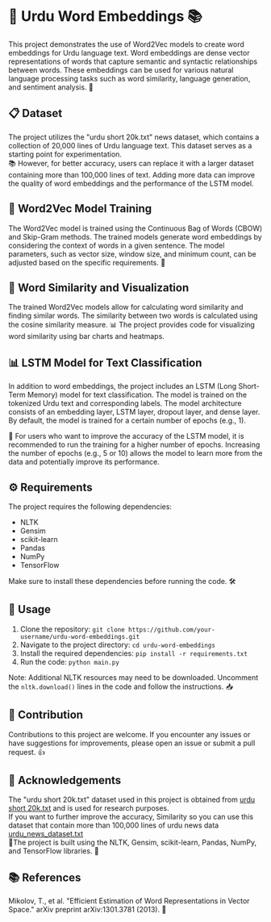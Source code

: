 # 🌟 Urdu Word Embeddings 📚

This project demonstrates the use of Word2Vec models to create word embeddings for Urdu language text. Word embeddings are dense vector representations of words that capture semantic and syntactic relationships between words. These embeddings can be used for various natural language processing tasks such as word similarity, language generation, and sentiment analysis. 💪

## 📋 Dataset

The project utilizes the "urdu short 20k.txt" news dataset, which contains a collection of 20,000 lines of Urdu language text. This dataset serves as a starting point for experimentation.  
📚 However, for better accuracy, users can replace it with a larger dataset containing more than 100,000 lines of text. Adding more data can improve the quality of word embeddings and the performance of the LSTM model.  

## 🧠 Word2Vec Model Training

The Word2Vec model is trained using the Continuous Bag of Words (CBOW) and Skip-Gram methods. The trained models generate word embeddings by considering the context of words in a given sentence. The model parameters, such as vector size, window size, and minimum count, can be adjusted based on the specific requirements. 📖

## 🔎 Word Similarity and Visualization

The trained Word2Vec models allow for calculating word similarity and finding similar words. The similarity between two words is calculated using the cosine similarity measure. 📊 The project provides code for visualizing word similarity using bar charts and heatmaps.

## 📊 LSTM Model for Text Classification

In addition to word embeddings, the project includes an LSTM (Long Short-Term Memory) model for text classification. The model is trained on the tokenized Urdu text and corresponding labels. The model architecture consists of an embedding layer, LSTM layer, dropout layer, and dense layer. By default, the model is trained for a certain number of epochs (e.g., 1).

📝 For users who want to improve the accuracy of the LSTM model, it is recommended to run the training for a higher number of epochs. Increasing the number of epochs (e.g., 5 or 10) allows the model to learn more from the data and potentially improve its performance.

## ⚙️ Requirements

The project requires the following dependencies:

- NLTK
- Gensim
- scikit-learn
- Pandas
- NumPy
- TensorFlow

Make sure to install these dependencies before running the code. 🛠️

## 🚀 Usage

1. Clone the repository: `git clone https://github.com/your-username/urdu-word-embeddings.git`
2. Navigate to the project directory: `cd urdu-word-embeddings`
3. Install the required dependencies: `pip install -r requirements.txt`
4. Run the code: `python main.py`

Note: Additional NLTK resources may need to be downloaded. Uncomment the `nltk.download()` lines in the code and follow the instructions. 📥

## 🤝 Contribution

Contributions to this project are welcome. If you encounter any issues or have suggestions for improvements, please open an issue or submit a pull request. 👍

## 📜 Acknowledgements

The "urdu short 20k.txt" dataset used in this project is obtained from [urdu short 20k.txt](https://drive.google.com/file/d/16Sg5NDB-rr6ROrAee8TUWMTDiyGzOf2b/view?usp=sharing) and is used for research purposes.  
If you want to further improve the accuracy, Similarity so you can use this dataset that contain more than 100,000 lines of urdu news data  [urdu_news_dataset.txt](https://drive.google.com/file/d/1kueVp6_YnO5osmYrX4RzdIPzq9Hf3Aq4/view?usp=sharing)  
📖The project is built using the NLTK, Gensim, scikit-learn, Pandas, NumPy, and TensorFlow libraries. 🧰

## 📚 References

Mikolov, T., et al. "Efficient Estimation of Word Representations in Vector Space." arXiv preprint arXiv:1301.3781 (2013). 📖
